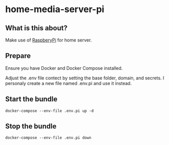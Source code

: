 # home-media-server-pi

## What is this about?
Make use of [RaspberyPi](https://www.raspberrypi.com) for home server.

## Prepare
Ensure you have Docker and Docker Compose installed.

Adjust the .env file contect by setting the base folder, domain, and secrets.
I personaly create a new file named .env.pi and use it instead.

## Start the bundle
```
docker-compose --env-file .env.pi up -d
```
## Stop the bundle
```
docker-compose --env-file .env.pi down
```
